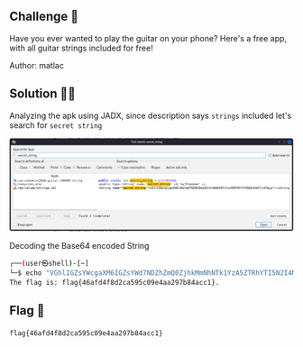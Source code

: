## Challenge 🧩

Have you ever wanted to play the guitar on your phone? Here's a free app, with all guitar strings included for free!

Author: matlac </br>

## Solution 🕵️‍♂️

Analyzing the apk using JADX, since description says `strings` included let's search for `secret string`

![secret_string](src/guitar_string.PNG)

Decoding the Base64 encoded String

```bash
┌──(user㉿shell)-[~]
└─$ echo "VGhlIGZsYWcgaXM6IGZsYWd7NDZhZmQ0ZjhkMmNhNTk1YzA5ZTRhYTI5N2I4NGFjYzF9Lg==" | base64 -d
The flag is: flag{46afd4f8d2ca595c09e4aa297b84acc1}.
```

## Flag 🚩

`flag{46afd4f8d2ca595c09e4aa297b84acc1}`
